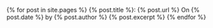 ---
---

{% for post in site.pages %}
{% post.title %}: {% post.url %}
On {% post.date %} by {% post.author %}
{% post.excerpt %}
{% endfor %}